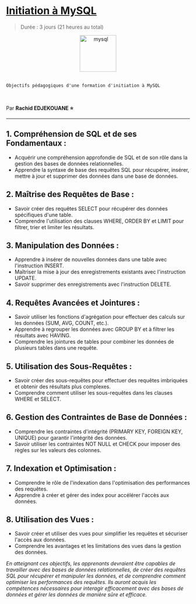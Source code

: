# [Initiation à MySQL](https://mariadb.com/kb/en/data-types/)

> Durée : 3 jours (21 heures au total)

<center>
<img src="https://upload.wikimedia.org/wikipedia/commons/8/87/Sql_data_base_with_logo.png" alt="mysql" width="100">
</center>

<br>

    Objectifs pédagogiques d'une formation d'initiation à MySQL

<br>

Par **Rachid EDJEKOUANE ⭐️**

---

## 1. Compréhension de SQL et de ses Fondamentaux :

-   Acquérir une compréhension approfondie de SQL et de son rôle dans la gestion des bases de données relationnelles.
-   Apprendre la syntaxe de base des requêtes SQL pour récupérer, insérer, mettre à jour et supprimer des données dans une base de données.

## 2. Maîtrise des Requêtes de Base :

-   Savoir créer des requêtes SELECT pour récupérer des données spécifiques d'une table.
-   Comprendre l'utilisation des clauses WHERE, ORDER BY et LIMIT pour filtrer, trier et limiter les résultats.

## 3. Manipulation des Données :

-   Apprendre à insérer de nouvelles données dans une table avec l'instruction INSERT.
-   Maîtriser la mise à jour des enregistrements existants avec l'instruction UPDATE.
-   Savoir supprimer des enregistrements avec l'instruction DELETE.

## 4. Requêtes Avancées et Jointures :

-   Savoir utiliser les fonctions d'agrégation pour effectuer des calculs sur les données (SUM, AVG, COUNT, etc.).
-   Apprendre à regrouper les données avec GROUP BY et à filtrer les résultats avec HAVING.
-   Comprendre les jointures de tables pour combiner les données de plusieurs tables dans une requête.

## 5. Utilisation des Sous-Requêtes :

-   Savoir créer des sous-requêtes pour effectuer des requêtes imbriquées et obtenir des résultats plus complexes.
-   Comprendre comment utiliser les sous-requêtes dans les clauses WHERE et SELECT.

## 6. Gestion des Contraintes de Base de Données :

-   Comprendre les contraintes d'intégrité (PRIMARY KEY, FOREIGN KEY, UNIQUE) pour garantir l'intégrité des données.
-   Savoir utiliser les contraintes NOT NULL et CHECK pour imposer des règles sur les valeurs des colonnes.

## 7. Indexation et Optimisation :

-   Comprendre le rôle de l'indexation dans l'optimisation des performances des requêtes.
-   Apprendre à créer et gérer des index pour accélérer l'accès aux données.

## 8. Utilisation des Vues :

-   Savoir créer et utiliser des vues pour simplifier les requêtes et sécuriser l'accès aux données.
-   Comprendre les avantages et les limitations des vues dans la gestion des données.

_En atteignant ces objectifs, les apprenants devraient être capables de travailler avec des bases de données relationnelles, de créer des requêtes SQL pour récupérer et manipuler les données, et de comprendre comment optimiser les performances des requêtes. Ils auront acquis les compétences nécessaires pour interagir efficacement avec des bases de données et gérer les données de manière sûre et efficace._

